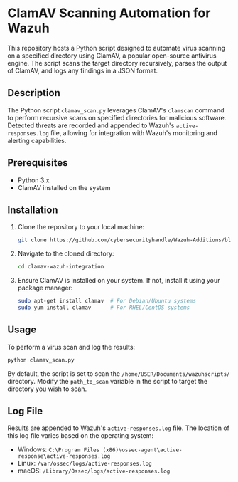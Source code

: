 # ClamAV Scanning Automation for Wazuh

This repository hosts a Python script designed to automate virus scanning on a specified directory using ClamAV, a popular open-source antivirus engine. The script scans the target directory recursively, parses the output of ClamAV, and logs any findings in a JSON format.

## Description

The Python script `clamav_scan.py` leverages ClamAV's `clamscan` command to perform recursive scans on specified directories for malicious software. Detected threats are recorded and appended to Wazuh's `active-responses.log` file, allowing for integration with Wazuh's monitoring and alerting capabilities.

## Prerequisites

- Python 3.x
- ClamAV installed on the system

## Installation

1. Clone the repository to your local machine:

   ```bash
   git clone https://github.com/cybersecurityhandle/Wazuh-Additions/blob/main/clamav_scripts.py
   ```

2. Navigate to the cloned directory:

   ```bash
   cd clamav-wazuh-integration
   ```

3. Ensure ClamAV is installed on your system. If not, install it using your package manager:

   ```sh
   sudo apt-get install clamav  # For Debian/Ubuntu systems
   sudo yum install clamav      # For RHEL/CentOS systems
   ```

## Usage

To perform a virus scan and log the results:

```bash
python clamav_scan.py
```

By default, the script is set to scan the `/home/USER/Documents/wazuhscripts/` directory. Modify the `path_to_scan` variable in the script to target the directory you wish to scan.

## Log File

Results are appended to Wazuh's `active-responses.log` file. The location of this log file varies based on the operating system:

- Windows: `C:\Program Files (x86)\ossec-agent\active-response\active-responses.log`
- Linux: `/var/ossec/logs/active-responses.log`
- macOS: `/Library/Ossec/logs/active-responses.log`
